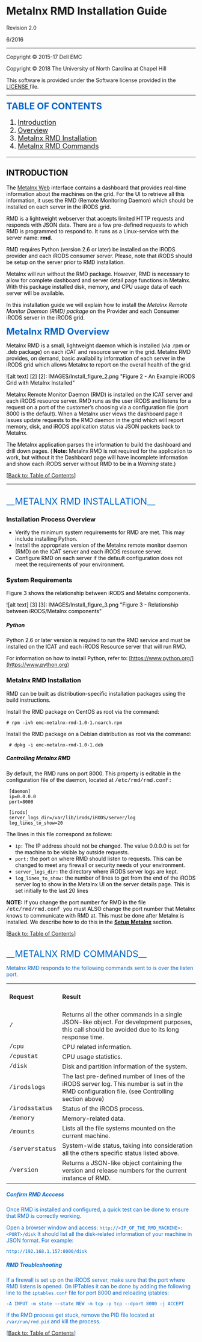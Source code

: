 
# Metalnx RMD Installation Guide

Revision 2.0

6/2016

----------------------------------

Copyright © 2015-17 Dell EMC

Copyright © 2018 The University of North Carolina at Chapel Hill

This software is provided under the Software license provided in the <a href="LICENSE"> LICENSE </a> file.

--------------------------------

<font color="#0066CC"> <font size=+2> __TABLE OF CONTENTS__ </font>

<font color="#000000"> <a name="TOC"></a>

<font size=+1>

1. [Introduction](#introduction)
2. [Overview](#metalnx_RMD_overview)
3. [Metalnx RMD Installation](#metalnx_RMD_installation)
4. [Metalnx RMD Commands](#metalnx_RMD_commands)

</font>

----------------------------------

<a name="introduction"></a>
## INTRODUCTION

The [Metalnx Web](https://github.com/irods-contrib/metalnx-web) interface contains a dashboard that provides real-time information about the machines on the grid. For the UI to retrieve all this information, it uses the RMD (Remote Monitoring Daemon) which should be installed on each server in the iRODS grid.

RMD is a lightweight webserver that accepts limited HTTP requests and responds with JSON data. There are a few pre-defined requests to which RMD is programmed to respond to. It runs as a Linux-service with the server name:  **rmd**.

RMD requires Python (version 2.6 or later) be installed on the iRODS provider and each iRODS consumer server.  Please, note that iRODS should be setup on the server prior to RMD installation.

Metalnx will run without the RMD package. However, RMD is necessary to allow for complete dashboard and server detail page functions in Metalnx. With this package installed disk, memory, and CPU usage data of each server will be available.

In this installation guide we will explain how to install the _Metalnx Remote Monitor Daemon (RMD) package_ on the Provider and each Consumer iRODS server in the iRODS grid.

<font color="#0066CC"> <font size=+2> __Metalnx RMD Overview__ </font></font> <a name="metalnx_RMD_overview"></a>

<font color="#000000">

Metalnx RMD is a small, lightweight daemon which is installed (via .rpm or .deb package) on each iCAT and resource server in the grid.  Metalnx RMD provides, on demand, basic availability information of each server in the iRODS grid which allows Metalnx to report on the overall health of the grid.

![alt text] [2]
[2]: IMAGES/Install_figure_2.png "Figure 2 - An Example iRODS Grid with Metalnx Installed"

Metalnx Remote Monitor Daemon (RMD) is installed on the ICAT server and each iRODS resource server.  RMD runs as the user iRODS and listens for a request on a port of the customer’s choosing via a configuration file (port 8000 is the default).  When a Metalnx user views the dashboard page it issues update requests to the RMD daemon in the grid which will report memory, disk, and iRODS application status via JSON packets back to Metalnx.

The Metalnx application parses the information to build the dashboard and drill down pages.  (<strong> Note: </strong> Metalnx RMD is not required for the application to work, but without it the Dashboard page will have incomplete information and show each iRODS server without RMD to be in a <em> Warning </em> state.) </li>

[[Back to: Table of Contents](#TOC)]

----------
<br>
<font color="#0066CC"> <font size=+2> __METALNX RMD INSTALLATION__ </font> <a name="metalnx_RMD_installation"></a>

<font color="#000000">

### Installation Process Overview ###

- Verify the minimum system requirements for RMD are met.  This may include installing Python.
- Install the appropriate version of the Metalnx remote monitor daemon (RMD) on the ICAT server and each iRODS resource server.
- Configure RMD on each server if the default configuration does not meet the requirements of your environment.

### System Requirements ###

Figure 3 shows the relationship between iRODS and Metalnx components.

![alt text] [3]
[3]: IMAGES/Install_figure_3.png "Figure 3 - Relationship between iRODS/Metalnx components"

##### Python #####

Python 2.6 or later version is required to run the RMD service and must be installed on the ICAT and each iRODS Resource server that will run RMD.

For information on how to install Python, refer to:  [https://www.python.org/](https://www.python.org)

<a name="metalnx_RMD_installation"></a>
### Metalnx RMD Installation ###

RMD can be built as distribution-specific installation packages using the build instructions.

Install the RMD package on CentOS as root via the command:

 	# rpm -ivh emc-metalnx-rmd-1.0-1.noarch.rpm

Install the RMD package on a Debian distribution as root via the command:

	 # dpkg -i emc-metalnx-rmd-1.0-1.deb

##### Controlling Metalnx RMD #####

By default, the RMD runs on port 8000. This property is editable in the configuration file of the daemon, located at <span style="font-family: Courier New;">  /etc/rmd/rmd.conf: </span>

     [daemon]
     ip=0.0.0.0
     port=8000

     [irods]
     server_logs_dir=/var/lib/irods/iRODS/server/log
     log_lines_to_show=20

The lines in this file correspond as follows:

- `ip:` The IP address should not be changed. The value <span style="font-family: Courier New'"> 0.0.0.0 </span> is set for the machine to be visible by outside requests.
- `port:` the port on where RMD should listen to requests. This can be changed to meet any firewall or security needs of your environment.
-  `server_logs_dir:` the directory where iRODS server logs are kept.
-  `log_lines_to_show:` the number of lines to get from the end of the iRODS server log to show in the Metalnx UI on the server details page. This is set initially to the last 20 lines

**NOTE:** If you change the port number for RMD in the file <span style="font-family: Courier New;">  /etc/rmd/rmd.conf </span> you must ALSO change the port number that Metalnx knows to communicate with RMD at.  This must be done after Metalnx is installed.  We describe how to do this in the **[Setup Metalnx](#setup_metalnx)** section.

[[Back to: Table of Contents](#TOC)]

<br>
<a name="metalnx_RMD_commands"></a>
<font color="#0066CC"> <font size=+2> __METALNX RMD COMMANDS__ </font> <a name="metalnx_RMD_commands"></a>

Metalnx RMD responds to the following commands sent to is over the listen port.


<table>
	<tr>
		<td><h4>Request</td><td><h4>Result</td>
	<tr>
		<td><span style="font-family: Courier New;"> / </span></td>
		<td> Returns all the other commands in a single JSON-like object. For development purposes, this call should be avoided due to its long response time. </td>
	<tr>
		<td><span style="font-family: Courier New;"> /cpu </span></td>
		<td> CPU related information. </td>
	<tr>
		<td><span style="font-family: Courier New;">/cpustat</span></td>
		<td> CPU usage statistics. </td>
	<tr>
		<td><span style="font-family: Courier New;">/disk </span></td>
		<td> Disk and partition information of the system. </td>
	<tr>
		<td> <span style="font-family: Courier New;">/irodslogs </span></td>
		<td> The last pre-defined number of lines of the iRODS server log. This number is set in the RMD configuration file. (see Controlling section above) </td>
	<tr>
		<td> <span style="font-family: Courier New;">/irodsstatus </span></td>
		<td> Status of the iRODS process. </td>
	<tr>
		<td><span style="font-family: Courier New;">/memory </span></td>
		<td> Memory-related data. </td>
	<tr>
		<td> <span style="font-family: Courier New;">/mounts </span></td>
		<td> Lists all the file systems mounted on the current machine. </td>
	<tr>
		<td> <span style="font-family: Courier New;">/serverstatus </span></td>
		<td> System-wide status, taking into consideration all the others specific status listed above. </td>
	<tr>
		<td> <span style="font-family: Courier New;">/version </span></td>
		<td> Returns a JSON-like object containing the version and release numbers for the current instance of RMD. </td>
</table>

##### Confirm RMD Acccess #####

Once RMD is installed and configured, a quick test can be done to ensure that RMD is correctly working.

Open a browser window and access: `http://<IP_OF_THE_RMD_MACHINE>:<PORT>/disk`
It should list all the disk-related information of your machine in JSON format.  For example:

    http://192.168.1.157:8000/disk

##### RMD Troubleshooting #####

If a firewall is set up on the iRODS server, make sure that the port where RMD listens is opened. On IPTables it can be done by adding the following line to the `iptables.conf` file for port 8000 and reloading iptables:

 	-A INPUT -m state --state NEW -m tcp -p tcp --dport 8000 -j ACCEPT

If the RMD process get stuck, remove the PID file located at `/var/run/rmd.pid` and kill the process.

[[Back to: Table of Contents](#TOC)]

[metalnx_web_github_repo]: https://github.com/sgworth/metalnx-web







